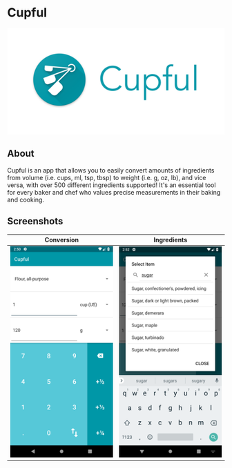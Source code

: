 # Cupful

![Cupful header](https://raw.githubusercontent.com/natalieperna/cupful-android/master/images/web_feature_graphic.png)

## About

Cupful is an app that allows you to easily convert amounts of ingredients from volume (i.e. cups, ml, tsp, tbsp) to weight (i.e. g, oz, lb), and vice versa, with over 500 different ingredients supported!
It's an essential tool for every baker and chef who values precise measurements in their baking and cooking.

## Screenshots

| Conversion                 | Ingredients                |
|:--------------------------:|:--------------------------:|
| ![Screenshot][screenshot1] | ![Screenshot][screenshot4] |


[screenshot1]: https://github.com/natalieperna/cupful-android/blob/master/images/screenshots/screenshot_1.png
[screenshot4]: https://github.com/natalieperna/cupful-android/blob/master/images/screenshots/screenshot_4.png
